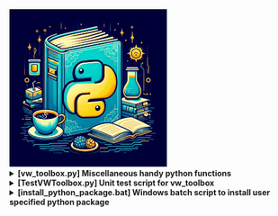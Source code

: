 <img src="https://raw.githubusercontent.com/vialliw/Hyperion_Data_Science_Bootcamp/main/image/python_library.jfif" alt="vialliw toolbox" width="280" height="280">



<details>
<summary><b>[vw_toolbox.py] Miscellaneous handy python functions</b></summary>
  
*I am tired of repeatedly adding error handling for frequent tasks, so I write these codes to make my life easier.*
  
1. [vw_toolbox.py](https://github.com/vialliw/toolbox/blob/main/vw_toolbox.py)
2. ask_user_input_int(msg: str, error_handling: bool = True) -> int **Note** *(Ask user input integer with error handling)*
3. ask_user_input_num(msg: str, error_handling: bool = True) -> float **Note** *(Ask user input float with error handling)*
4. convert_list_to_a_string(contents_to_print: list[str], delimiter: str = " ") -> str **Note** *(Convert list of values into delimiter separated string)*
5. print_in_one_line(contents_to_print: list[str], delimiter: str = " ") -> None **Note** *(Print list of values with delimiter separated string)*
</details>


<details>
<summary><b>[TestVWToolbox.py] Unit test script for vw_toolbox</b></summary>

*This is the unit test script for vw_toolbox.py.*
  
1. [TestVWToolbox.py](https://github.com/vialliw/toolbox/blob/main/TestVWToolbox.py)
2. Usage: In command prompt, type "python .\TestVWToolbox.py".

</details>

<details>
<summary><b>[install_python_package.bat] Windows batch script to install user specified python package</b></summary>

*This installation script will check if the package has been installed in your system first.*

1. [install_python_package.bat](https://github.com/vialliw/toolbox/blob/main/install_python_package.bat)
2. Usage: In command prompt, type "install_python_package.bat <package>".
3. Example: type "install_python_package.bat pandas"

</details>

